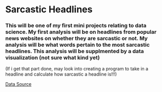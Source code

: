 # Sarcastic Headlines
### This will be one of my first mini projects relating to data science. My first analysis will be on headlines from popular news websites on whether they are sarcastic or not. My analysis will be what words pertain to the most sarcastic headlines. This analysis will be supplmented by a data visualization (not sure what kind yet)

(If i get that part done, may look into creating a program to take in a headline and calculate how sarcastic a headline is!!!)

[Data Source](https://www.kaggle.com/rmisra/news-headlines-dataset-for-sarcasm-detection)
